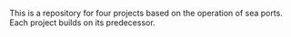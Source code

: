 This is a repository for four projects based on the operation of 
sea ports.  Each project builds on its predecessor.
